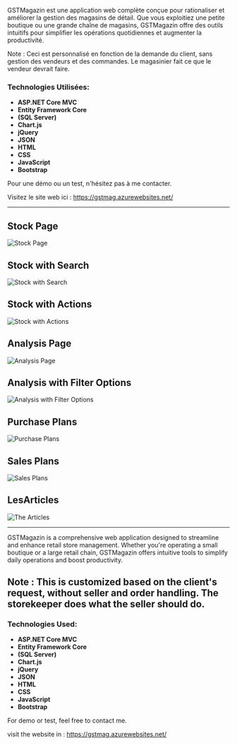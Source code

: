 
GSTMagazin est une application web complète conçue pour rationaliser et améliorer la gestion des magasins de détail. Que vous exploitiez une petite boutique ou une grande chaîne de magasins, GSTMagazin offre des outils intuitifs pour simplifier les opérations quotidiennes et augmenter la productivité.  


Note : Ceci est personnalisé en fonction de la demande du client, sans gestion des vendeurs et des commandes. Le magasinier fait ce que le vendeur devrait faire.  

### Technologies Utilisées:


- **ASP.NET Core MVC**
- **Entity Framework Core**
- **(SQL Server)**
- **Chart.js**
- **jQuery**
- **JSON**
- **HTML**
- **CSS**
- **JavaScript**
- **Bootstrap**


Pour une démo ou un test, n'hésitez pas à me contacter.

Visitez le site web ici : https://gstmag.azurewebsites.net/

-----------

## Stock Page
![Stock Page](screnshots/Stock.png)

## Stock with Search
![Stock with Search](screnshots/StockAvecChercherPar.png)

## Stock with Actions
![Stock with Actions](screnshots/StockwithActions.png)

## Analysis Page
![Analysis Page](screnshots/Analyse.png)

## Analysis with Filter Options
![Analysis with Filter Options](screnshots/AnalyseFiltrageoptions.png)

## Purchase Plans
![Purchase Plans](screnshots/PlansAchats.png)

## Sales Plans
![Sales Plans](screnshots/plansventes.png)

## LesArticles
![The Articles](screnshots/LesArticles.png)

--------

GSTMagazin is a comprehensive web application designed to streamline and enhance retail store management. Whether you're operating a small boutique or a large retail chain, GSTMagazin offers intuitive tools to simplify daily operations and boost productivity.

## Note : This is customized based on the client's request, without seller and order handling. The storekeeper does what the seller should do. 


### Technologies Used:
- **ASP.NET Core MVC**
- **Entity Framework Core**
- **(SQL Server)**
- **Chart.js**
- **jQuery**
- **JSON**
- **HTML**
- **CSS**
- **JavaScript**
- **Bootstrap**

For demo or test, feel free to contact me.

 visit the  website in : https://gstmag.azurewebsites.net/


